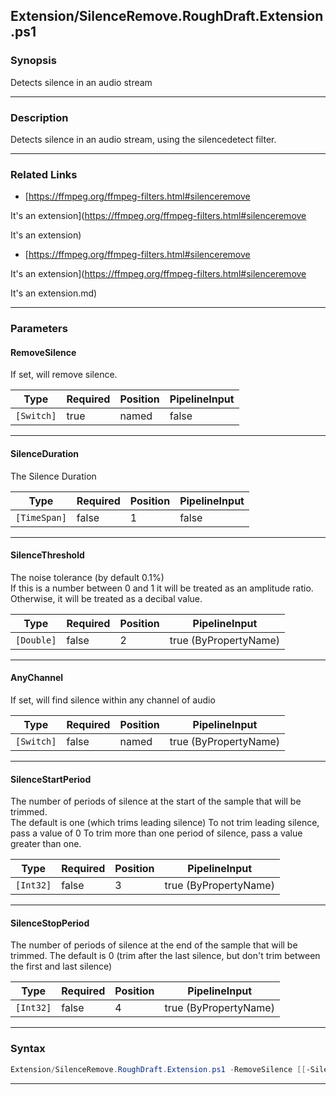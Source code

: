 
Extension/SilenceRemove.RoughDraft.Extension.ps1
------------------------------------------------
### Synopsis
Detects silence in an audio stream

---
### Description

Detects silence in an audio stream, using the silencedetect filter.

---
### Related Links
* [https://ffmpeg.org/ffmpeg-filters.html#silenceremove

It's an extension](https://ffmpeg.org/ffmpeg-filters.html#silenceremove

It's an extension)



* [https://ffmpeg.org/ffmpeg-filters.html#silenceremove

It's an extension](https://ffmpeg.org/ffmpeg-filters.html#silenceremove

It's an extension.md)



---
### Parameters
#### **RemoveSilence**

If set, will remove silence.






|Type      |Required|Position|PipelineInput|
|----------|--------|--------|-------------|
|`[Switch]`|true    |named   |false        |



---
#### **SilenceDuration**

The Silence Duration






|Type        |Required|Position|PipelineInput|
|------------|--------|--------|-------------|
|`[TimeSpan]`|false   |1       |false        |



---
#### **SilenceThreshold**

The noise tolerance (by default 0.1%)  
If this is a number between 0 and 1 it will be treated as an amplitude ratio.
Otherwise, it will be treated as a decibal value.






|Type      |Required|Position|PipelineInput        |
|----------|--------|--------|---------------------|
|`[Double]`|false   |2       |true (ByPropertyName)|



---
#### **AnyChannel**

If set, will find silence within any channel of audio






|Type      |Required|Position|PipelineInput        |
|----------|--------|--------|---------------------|
|`[Switch]`|false   |named   |true (ByPropertyName)|



---
#### **SilenceStartPeriod**

The number of periods of silence at the start of the sample that will be trimmed.  
The default is one (which trims leading silence)
To not trim leading silence, pass a value of 0
To trim more than one period of silence, pass a value greater than one.






|Type     |Required|Position|PipelineInput        |
|---------|--------|--------|---------------------|
|`[Int32]`|false   |3       |true (ByPropertyName)|



---
#### **SilenceStopPeriod**

The number of periods of silence at the end of the sample that will be trimmed.
The default is 0 (trim after the last silence, but don't trim between the first and last silence)






|Type     |Required|Position|PipelineInput        |
|---------|--------|--------|---------------------|
|`[Int32]`|false   |4       |true (ByPropertyName)|



---
### Syntax
```PowerShell
Extension/SilenceRemove.RoughDraft.Extension.ps1 -RemoveSilence [[-SilenceDuration] <TimeSpan>] [[-SilenceThreshold] <Double>] [-AnyChannel] [[-SilenceStartPeriod] <Int32>] [[-SilenceStopPeriod] <Int32>] [<CommonParameters>]
```
---




